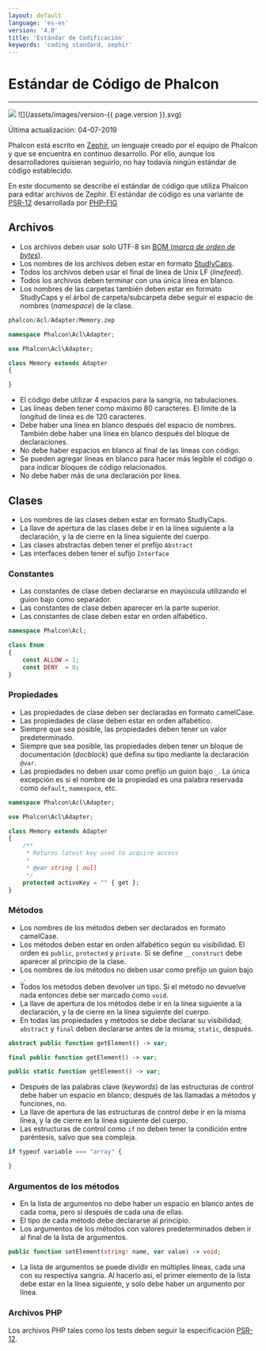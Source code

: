 ```yaml
---
layout: default
language: 'es-es'
version: '4.0'
title: 'Estándar de Codificación'
keywords: 'coding standard, zephir'
---
```


# Estándar de Código de Phalcon

* * *

![](/assets/images/document-status-stable-success.svg) ![](/assets/images/version-{{ page.version }}.svg)

Última actualización: 04-07-2019

Phalcon está escrito en [Zephir](https://zephir-lang.com), un lenguaje creado por el equipo de Phalcon y que se encuentra en continuo desarrollo. Por ello, aunque los desarrolladores quisieran seguirlo, no hay todavía ningún estándar de código establecido.

En este documento se describe el estándar de código que utiliza Phalcon para editar archivos de Zephir. El estándar de código es una variante de [PSR-12](https://www.php-fig.org/psr/psr-12/) desarrollada por [PHP-FIG](https://www.php-fig.org/)

## Archivos

- Los archivos deben usar solo UTF-8 sin [BOM (*marca de orden de bytes*)](https://es.wikipedia.org/wiki/Marca_de_orden_de_bytes).
- Los nombres de los archivos deben estar en formato [StudlyCaps](https://en.wikipedia.org/wiki/Studly_caps).
- Todos los archivos deben usar el final de línea de Unix LF (*linefeed*).
- Todos los archivos deben terminar con una única línea en blanco.
- Los nombres de las carpetas también deben estar en formato StudlyCaps y el árbol de carpeta/subcarpeta debe seguir el espacio de nombres (*namespace*) de la clase.

```php
phalcon/Acl/Adapter/Memory.zep
```

```php
namespace Phalcon\Acl\Adapter;

use Phalcon\Acl\Adapter;

class Memory extends Adapter
{

}
```

- El código debe utilizar 4 espacios para la sangría, no tabulaciones.
- Las líneas deben tener como máximo 80 caracteres. El límite de la longitud de línea es de 120 caracteres.
- Debe haber una línea en blanco después del espacio de nombres. También debe haber una línea en blanco después del bloque de declaraciones.
- No debe haber espacios en blanco al final de las líneas con código.
- Se pueden agregar líneas en blanco para hacer más legible el código o para indicar bloques de código relacionados.
- No debe haber más de una declaración por línea.

## Clases

- Los nombres de las clases deben estar en formato StudlyCaps.
- La llave de apertura de las clases debe ir en la línea siguiente a la declaración, y la de cierre en la línea siguiente del cuerpo.
- Las clases abstractas deben tener el prefijo `Abstract`
- Las interfaces deben tener el sufijo `Interface`

### Constantes

- Las constantes de clase deben declararse en mayúscula utilizando el guion bajo como separador.
- Las constantes de clase deben aparecer en la parte superior.
- Las constantes de clase deben estar en orden alfabético.

```php
namespace Phalcon\Acl;

class Enum
{
    const ALLOW = 1;
    const DENY  = 0;
}
```

### Propiedades

- Las propiedades de clase deben ser declaradas en formato camelCase.
- Las propiedades de clase deben estar en orden alfabético.
- Siempre que sea posible, las propiedades deben tener un valor predeterminado.
- Siempre que sea posible, las propiedades deben tener un bloque de documentación (*docblock*) que defina su tipo mediante la declaración `@var`.
- Las propiedades no deben usar como prefijo un guion bajo `_`. La única excepción es si el nombre de la propiedad es una palabra reservada como `default`, `namespace`, etc.

```php
namespace Phalcon\Acl\Adapter;

use Phalcon\Acl\Adapter;

class Memory extends Adapter
{
    /**
     * Returns latest key used to acquire access
     *
     * @var string | null
     */
    protected activeKey = "" { get };
}
```

### Métodos

- Los nombres de los métodos deben ser declarados en formato camelCase.
- Los métodos deben estar en orden alfabético según su visibilidad. El orden es `public`, `protected` y `private`. Si se define `__construct` debe aparecer al principio de la clase.
- Los nombres de los métodos no deben usar como prefijo un guion bajo `_`.
- Todos los métodos deben devolver un tipo. Si el método no devuelve nada entonces debe ser marcado como `void`.
- La llave de apertura de los métodos debe ir en la línea siguiente a la declaración, y la de cierre en la línea siguiente del cuerpo.
- En todas las propiedades y métodos se debe declarar su visibilidad; `abstract` y `final` deben declararse antes de la misma; `static`, después.

```php
abstract public function getElement() -> var;

final public function getElement() -> var;

public static function getElement() -> var;
```

- Después de las palabras clave (*keywords*) de las estructuras de control debe haber un espacio en blanco; después de las llamadas a métodos y funciones, no.
- La llave de apertura de las estructuras de control debe ir en la misma línea, y la de cierre en la línea siguiente del cuerpo.
- Las estructuras de control como `if` no deben tener la condición entre paréntesis, salvo que sea compleja.

```php
if typeof variable === "array" {

}
```

### Argumentos de los métodos

- En la lista de argumentos no debe haber un espacio en blanco antes de cada coma, pero sí después de cada una de ellas.
- El tipo de cada método debe declararse al principio.
- Los argumentos de los métodos con valores predeterminados deben ir al final de la lista de argumentos.

```php
public function setElement(string! name, var value) -> void;
```

- La lista de argumentos se puede dividir en múltiples líneas, cada una con su respectiva sangría. Al hacerlo así, el primer elemento de la lista debe estar en la línea siguiente, y solo debe haber un argumento por línea.

### Archivos PHP

Los archivos PHP tales como los tests deben seguir la especificación [PSR-12](https://www.php-fig.org/psr/psr-12/).